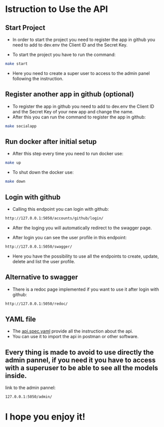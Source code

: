 # Istruction to Use the API

## Start Project

- In order to start the project you need to register the app in github you need to add to dev.env the Client ID and the Secret Key.

- To start the project you have to run the command:

```bash
make start
```
 - Here you need to create a super user to access to the admin panel following the instruction.

## Register another app in github (optional)

- To register the app in github you need to add to dev.env the Client ID and the Secret Key of your new app and change the name.
- After this you can run the command to register the app in github:

```bash
make socialapp
```

## Run docker after initial setup

 - After this step every time you need to run docker use:

```bash
make up
```

- To shut down the docker use:

```bash
make down
```

## Login with github
  
 - Calling this endpoint you can login with github:

```bash
http://127.0.0.1:5050/accounts/github/login/
```
- After the loging you will automatically redirect to the swagger page.

- After login you can see the user profile in this endpoint:

```bash
http://127.0.0.1:5050/swagger/
```
- Here you have the possibility to use all the endpoints to create, update, delete and list the user profile.


## Alternative to swagger

- There is a redoc page implemented if you want to use it after login with github:

```bash
http://127.0.0.1:5050/redoc/
```

## YAML file

- The [api.spec.yaml](./api.spec.yaml) provide all the instruction about the api.
- You can use it to import the api in postman or other software.

## Every thing is made to avoid to use directly the admin pannel, if you need it you have to access with a superuser to be able to see all the models inside.

link to the admin pannel:

```bash
127.0.0.1:5050/admin/
```

# I hope you enjoy it!